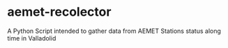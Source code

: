 # aemet-recolector
A Python Script intended to gather data from AEMET Stations status along time in Valladolid 
